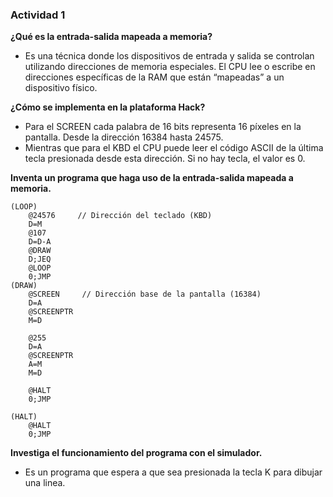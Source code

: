 ### Actividad 1

**¿Qué es la entrada-salida mapeada a memoria?**

* Es una técnica donde los dispositivos de entrada y salida se controlan utilizando direcciones de memoria especiales. El CPU lee o escribe en direcciones específicas de la RAM que están “mapeadas” a un dispositivo físico.

**¿Cómo se implementa en la plataforma Hack?**

* Para el SCREEN cada palabra de 16 bits representa 16 píxeles en la pantalla. Desde la dirección 16384 hasta 24575.
* Mientras que para el KBD el CPU puede leer el código ASCII de la última tecla presionada desde esta dirección. Si no hay tecla, el valor es 0.

**Inventa un programa que haga uso de la entrada-salida mapeada a memoria.**

```
(LOOP)
    @24576     // Dirección del teclado (KBD)
    D=M
    @107
    D=D-A
    @DRAW
    D;JEQ
    @LOOP
    0;JMP
(DRAW)
    @SCREEN     // Dirección base de la pantalla (16384)
    D=A
    @SCREENPTR
    M=D

    @255
    D=A
    @SCREENPTR
    A=M
    M=D

    @HALT
    0;JMP

(HALT)
    @HALT
    0;JMP
```

**Investiga el funcionamiento del programa con el simulador.**

* Es un programa que espera a que sea presionada la tecla K para dibujar una linea.
